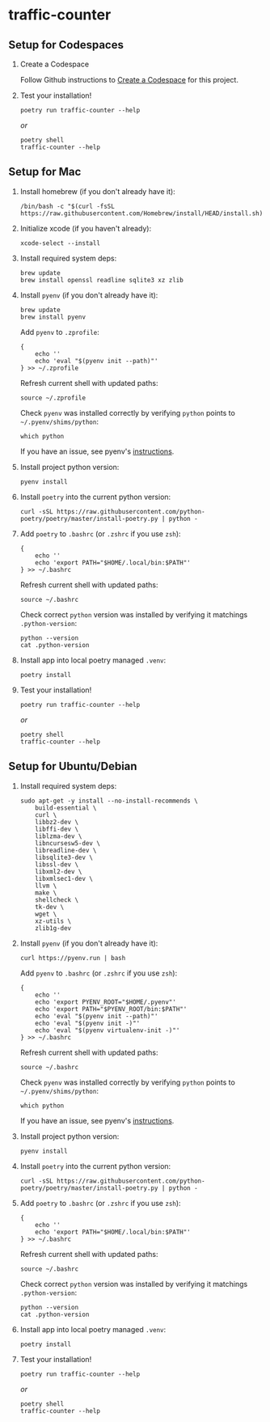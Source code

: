 # traffic-counter

## Setup for Codespaces

1. Create a Codespace

    Follow Github instructions to [Create a Codespace](https://docs.github.com/en/codespaces/developing-in-codespaces/creating-a-codespace) for this project.

1. Test your installation!

    ```
    poetry run traffic-counter --help
    ```

    *or*

    ```
    poetry shell
    traffic-counter --help
    ```

## Setup for Mac

1. Install homebrew (if you don't already have it):

    ```
    /bin/bash -c "$(curl -fsSL https://raw.githubusercontent.com/Homebrew/install/HEAD/install.sh)"
    ```

1. Initialize xcode (if you haven't already):

    ```
    xcode-select --install
    ```

1. Install required system deps:

    ```
    brew update
    brew install openssl readline sqlite3 xz zlib
    ```

1. Install `pyenv` (if you don't already have it):

    ```
    brew update
    brew install pyenv
    ```

    Add `pyenv` to `.zprofile`:
    ```
    {
        echo ''
        echo 'eval "$(pyenv init --path)"'
    } >> ~/.zprofile
    ```

    Refresh current shell with updated paths:
    ```
    source ~/.zprofile
    ```

    Check `pyenv` was installed correctly by verifying `python` points to `~/.pyenv/shims/python`:
    ```
    which python
    ```

    If you have an issue, see pyenv's [instructions](https://github.com/pyenv/pyenv#basic-github-checkout).

1. Install project python version:

    ```
    pyenv install
    ```

1. Install `poetry` into the current python version:

    ```
    curl -sSL https://raw.githubusercontent.com/python-poetry/poetry/master/install-poetry.py | python -
    ```

1. Add `poetry` to `.bashrc` (or `.zshrc` if you use `zsh`):

    ```
    {
        echo ''
        echo 'export PATH="$HOME/.local/bin:$PATH"'
    } >> ~/.bashrc
    ```

    Refresh current shell with updated paths:
    ```
    source ~/.bashrc
    ```

    Check correct `python`  version was installed by verifying it matchings `.python-version`:
    ```
    python --version
    cat .python-version
    ```

1. Install app into local poetry managed `.venv`:

    ```
    poetry install
    ```

1. Test your installation!

    ```
    poetry run traffic-counter --help
    ```

    *or*

    ```
    poetry shell
    traffic-counter --help
    ```

## Setup for Ubuntu/Debian

1. Install required system deps:

    ```
    sudo apt-get -y install --no-install-recommends \
        build-essential \
        curl \
        libbz2-dev \
        libffi-dev \
        liblzma-dev \
        libncursesw5-dev \
        libreadline-dev \
        libsqlite3-dev \
        libssl-dev \
        libxml2-dev \
        libxmlsec1-dev \
        llvm \
        make \
        shellcheck \
        tk-dev \
        wget \
        xz-utils \
        zlib1g-dev
    ```

1. Install `pyenv` (if you don't already have it):

    ```
    curl https://pyenv.run | bash
    ```

    Add `pyenv` to `.bashrc` (or `.zshrc` if you use `zsh`):
    ```
    {
        echo ''
        echo 'export PYENV_ROOT="$HOME/.pyenv"'
        echo 'export PATH="$PYENV_ROOT/bin:$PATH"'
        echo 'eval "$(pyenv init --path)"'
        echo 'eval "$(pyenv init -)"'
        echo 'eval "$(pyenv virtualenv-init -)"'
    } >> ~/.bashrc
    ```

    Refresh current shell with updated paths:
    ```
    source ~/.bashrc
    ```

    Check `pyenv` was installed correctly by verifying `python` points to `~/.pyenv/shims/python`:
    ```
    which python
    ```

    If you have an issue, see pyenv's [instructions](https://github.com/pyenv/pyenv#basic-github-checkout).

1. Install project python version:

    ```
    pyenv install
    ```

1. Install `poetry` into the current python version:

    ```
    curl -sSL https://raw.githubusercontent.com/python-poetry/poetry/master/install-poetry.py | python -
    ```

1. Add `poetry` to `.bashrc` (or `.zshrc` if you use `zsh`):

    ```
    {
        echo ''
        echo 'export PATH="$HOME/.local/bin:$PATH"'
    } >> ~/.bashrc
    ```

    Refresh current shell with updated paths:
    ```
    source ~/.bashrc
    ```

    Check correct `python`  version was installed by verifying it matchings `.python-version`:
    ```
    python --version
    cat .python-version
    ```

1. Install app into local poetry managed `.venv`:

    ```
    poetry install
    ```

1. Test your installation!

    ```
    poetry run traffic-counter --help
    ```

    *or*

    ```
    poetry shell
    traffic-counter --help
    ```
